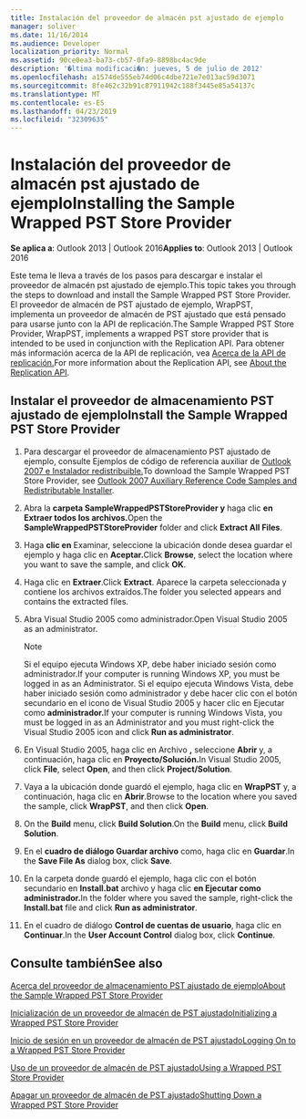 ```yaml
---
title: Instalación del proveedor de almacén pst ajustado de ejemplo
manager: soliver
ms.date: 11/16/2014
ms.audience: Developer
localization_priority: Normal
ms.assetid: 90ce0ea3-ba73-cb57-0fa9-8898bc4ac9de
description: '�ltima modificaci�n: jueves, 5 de julio de 2012'
ms.openlocfilehash: a1574de555eb74d06c4dbe721e7e013ac59d3071
ms.sourcegitcommit: 8fe462c32b91c87911942c188f3445e85a54137c
ms.translationtype: MT
ms.contentlocale: es-ES
ms.lasthandoff: 04/23/2019
ms.locfileid: "32309635"
---
```

# <a name="installing-the-sample-wrapped-pst-store-provider"></a><span data-ttu-id="2aac9-103">Instalación del proveedor de almacén pst ajustado de ejemplo</span><span class="sxs-lookup"><span data-stu-id="2aac9-103">Installing the Sample Wrapped PST Store Provider</span></span>

  
  
<span data-ttu-id="2aac9-104">**Se aplica a**: Outlook 2013 | Outlook 2016</span><span class="sxs-lookup"><span data-stu-id="2aac9-104">**Applies to**: Outlook 2013 | Outlook 2016</span></span> 
  
<span data-ttu-id="2aac9-105">Este tema le lleva a través de los pasos para descargar e instalar el proveedor de almacén pst ajustado de ejemplo.</span><span class="sxs-lookup"><span data-stu-id="2aac9-105">This topic takes you through the steps to download and install the Sample Wrapped PST Store Provider.</span></span> <span data-ttu-id="2aac9-106">El proveedor de almacén de PST ajustado de ejemplo, WrapPST, implementa un proveedor de almacén de PST ajustado que está pensado para usarse junto con la API de replicación.</span><span class="sxs-lookup"><span data-stu-id="2aac9-106">The Sample Wrapped PST Store Provider, WrapPST, implements a wrapped PST store provider that is intended to be used in conjunction with the Replication API.</span></span> <span data-ttu-id="2aac9-107">Para obtener más información acerca de la API de replicación, vea [Acerca de la API de replicación.](about-the-replication-api.md)</span><span class="sxs-lookup"><span data-stu-id="2aac9-107">For more information about the Replication API, see [About the Replication API](about-the-replication-api.md).</span></span>
  
## <a name="install-the-sample-wrapped-pst-store-provider"></a><span data-ttu-id="2aac9-108">Instalar el proveedor de almacenamiento PST ajustado de ejemplo</span><span class="sxs-lookup"><span data-stu-id="2aac9-108">Install the Sample Wrapped PST Store Provider</span></span>

1. <span data-ttu-id="2aac9-109">Para descargar el proveedor de almacenamiento PST ajustado de ejemplo, consulte Ejemplos de código de referencia auxiliar de [Outlook 2007 e Instalador redistribuible.](https://www.microsoft.com/en-us/download/details.aspx?id=24102)</span><span class="sxs-lookup"><span data-stu-id="2aac9-109">To download the Sample Wrapped PST Store Provider, see [Outlook 2007 Auxiliary Reference Code Samples and Redistributable Installer](https://www.microsoft.com/en-us/download/details.aspx?id=24102).</span></span>
    
2. <span data-ttu-id="2aac9-110">Abra la **carpeta SampleWrappedPSTStoreProvider y** haga clic **en Extraer todos los archivos.**</span><span class="sxs-lookup"><span data-stu-id="2aac9-110">Open the **SampleWrappedPSTStoreProvider** folder and click **Extract All Files**.</span></span>
    
3. <span data-ttu-id="2aac9-111">Haga **clic en** Examinar, seleccione la ubicación donde desea guardar el ejemplo y haga clic en **Aceptar.**</span><span class="sxs-lookup"><span data-stu-id="2aac9-111">Click **Browse**, select the location where you want to save the sample, and click **OK**.</span></span>
    
4. <span data-ttu-id="2aac9-112">Haga clic en **Extraer**.</span><span class="sxs-lookup"><span data-stu-id="2aac9-112">Click **Extract**.</span></span> <span data-ttu-id="2aac9-113">Aparece la carpeta seleccionada y contiene los archivos extraídos.</span><span class="sxs-lookup"><span data-stu-id="2aac9-113">The folder you selected appears and contains the extracted files.</span></span>
    
5. <span data-ttu-id="2aac9-114">Abra Visual Studio 2005 como administrador.</span><span class="sxs-lookup"><span data-stu-id="2aac9-114">Open Visual Studio 2005 as an administrator.</span></span>
    
    > [!NOTE]
    > <span data-ttu-id="2aac9-115">Si el equipo ejecuta Windows XP, debe haber iniciado sesión como administrador.</span><span class="sxs-lookup"><span data-stu-id="2aac9-115">If your computer is running Windows XP, you must be logged in as an Administrator.</span></span> <span data-ttu-id="2aac9-116">Si el equipo ejecuta Windows Vista, debe haber iniciado sesión como administrador y debe hacer clic con el botón secundario en el icono de Visual Studio 2005 y hacer clic en Ejecutar como **administrador.**</span><span class="sxs-lookup"><span data-stu-id="2aac9-116">If your computer is running Windows Vista, you must be logged in as an Administrator and you must right-click the Visual Studio 2005 icon and click **Run as administrator**.</span></span> 
  
6. <span data-ttu-id="2aac9-117">En Visual Studio 2005, haga clic en Archivo **,** seleccione **Abrir** y, a continuación, haga clic en **Proyecto/Solución.**</span><span class="sxs-lookup"><span data-stu-id="2aac9-117">In Visual Studio 2005, click **File**, select **Open**, and then click **Project/Solution**.</span></span>
    
7. <span data-ttu-id="2aac9-118">Vaya a la ubicación donde guardó el ejemplo, haga clic en **WrapPST** y, a continuación, haga clic en **Abrir**.</span><span class="sxs-lookup"><span data-stu-id="2aac9-118">Browse to the location where you saved the sample, click **WrapPST**, and then click **Open**.</span></span>
    
8. <span data-ttu-id="2aac9-119">On the **Build** menu, click **Build Solution**.</span><span class="sxs-lookup"><span data-stu-id="2aac9-119">On the **Build** menu, click **Build Solution**.</span></span>
    
9. <span data-ttu-id="2aac9-120">En el **cuadro de diálogo Guardar archivo** como, haga clic en **Guardar**.</span><span class="sxs-lookup"><span data-stu-id="2aac9-120">In the **Save File As** dialog box, click **Save**.</span></span>
    
10. <span data-ttu-id="2aac9-121">En la carpeta donde guardó el ejemplo, haga clic con el botón secundario en **Install.bat** archivo y haga clic **en Ejecutar como administrador.**</span><span class="sxs-lookup"><span data-stu-id="2aac9-121">In the folder where you saved the sample, right-click the **Install.bat** file and click **Run as administrator**.</span></span>
    
11. <span data-ttu-id="2aac9-122">En el cuadro de diálogo **Control de cuentas de usuario**, haga clic en **Continuar**.</span><span class="sxs-lookup"><span data-stu-id="2aac9-122">In the **User Account Control** dialog box, click **Continue**.</span></span>
    
## <a name="see-also"></a><span data-ttu-id="2aac9-123">Consulte también</span><span class="sxs-lookup"><span data-stu-id="2aac9-123">See also</span></span>



[<span data-ttu-id="2aac9-124">Acerca del proveedor de almacenamiento PST ajustado de ejemplo</span><span class="sxs-lookup"><span data-stu-id="2aac9-124">About the Sample Wrapped PST Store Provider</span></span>](about-the-sample-wrapped-pst-store-provider.md)
  
[<span data-ttu-id="2aac9-125">Inicialización de un proveedor de almacén de PST ajustado</span><span class="sxs-lookup"><span data-stu-id="2aac9-125">Initializing a Wrapped PST Store Provider</span></span>](initializing-a-wrapped-pst-store-provider.md)
  
[<span data-ttu-id="2aac9-126">Inicio de sesión en un proveedor de almacén de PST ajustado</span><span class="sxs-lookup"><span data-stu-id="2aac9-126">Logging On to a Wrapped PST Store Provider</span></span>](logging-on-to-a-wrapped-pst-store-provider.md)
  
[<span data-ttu-id="2aac9-127">Uso de un proveedor de almacén de PST ajustado</span><span class="sxs-lookup"><span data-stu-id="2aac9-127">Using a Wrapped PST Store Provider</span></span>](using-a-wrapped-pst-store-provider.md)
  
[<span data-ttu-id="2aac9-128">Apagar un proveedor de almacén de PST ajustado</span><span class="sxs-lookup"><span data-stu-id="2aac9-128">Shutting Down a Wrapped PST Store Provider</span></span>](shutting-down-a-wrapped-pst-store-provider.md)

